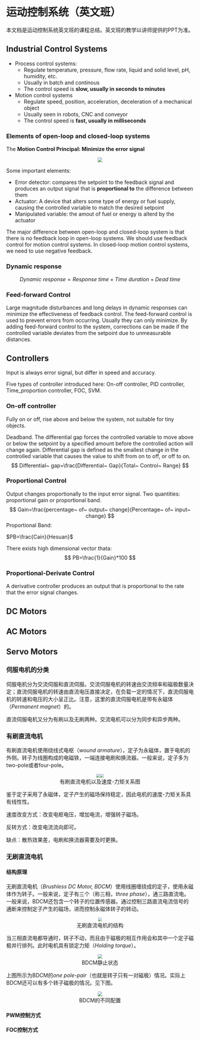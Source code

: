

# 运动控制系统（英文班）

本文档是运动控制系统英文班的课程总结。英文班的教学以讲师提供的PPT为准。

## Industrial Control Systems

- Process control systems:
  - Regulate temperature, pressure, flow rate, liquid and solid level, pH, humidity, etc.
  - Usually in batch and continous
  - The control speed is **slow, usually in seconds to minutes**
- Motion control systems
  - Regulate speed, position, acceleration, deceleration of a mechanical object
  - Usually seen in robots, CNC and conveyor
  - The control speed is **fast, usually in milliseconds**

### Elements of open-loop and closed-loop systems

The **Motion Control Principal: Minimize the error signal**

<center>
    <img src="fig/ClosedLoopSystem.png" style="zoom:80%"/>
</center>

Some important elements:

- Error detector: compares the setpoint to the feedback signal and produces an output signal that is **proportional to** the difference between them
- Actuator: A device that alters some type of energy or fuel supply, causing the controlled variable to match the desired setpoint
- Manipulated variable: the amout of fuel or energy is alterd by the actuator

The major difference between open-loop and closed-loop system is that there is no feedback loop in open-loop systems. We should use feedback control for motion control systems. In closed-loop motion control systems, we need to use negative feedback.

### Dynamic response

$$
Dynamic~response = Response~time + Time~ duration + Dead~ time
$$

### Feed-forward Control

Large magnitude disturbances and long delays in dynamic responses can minimize the effectiveness of feedback control. The feed-forward control is used to prevent errors from occurring. Usually they can only minimize. By adding feed-forward control to the system, corrections can be made if the controlled variable deviates from the setpoint due to unmeasurable distances.

## Controllers

Input is always error signal, but differ in speed and accuracy.

Five types of controller introduced here: On-off controller, PID controller, Time_proportion controller, FOC, SVM.

### On-off controller

Fully on or off, rise above and below the system, not suitable for tiny objects.

Deadband. The differential gap forces the controlled variable to move above or below the setpoint by a specified amount before the controlled action will change again. Differential gap is defined as the smallest change in the controlled variable that causes the value to shift from on to off, or off to on.
$$
Differential~ gap=\frac{Differential~ Gap}{Total~ Control~ Range}
$$

###  Proportional Control

Output changes proportionally to the input error signal. Two quantities: proportional gain or proportional band.
$$
Gain=\frac{percentage~ of~ output~ change}{Percentage~ of~ input~ change}
$$
Proportional Band:

$PB=\frac{Cain}{Hesuan}$

There exists high dimensional vector thata:
$$
PB=\frac{1}{Gain}*100
$$

### Proportional-Derivate Control

A derivative controller produces an output that is proportional to the rate that the error signal changes.



## DC Motors

## AC Motors

## Servo Motors

### 伺服电机的分类

伺服电机分为交流伺服和直流伺服。交流伺服电机的转速由交流频率和磁极数量决定；直流伺服电机的转速由直流电压直接决定，在负载一定的情况下，直流伺服电机的转速和电压的大小呈正比。注意，这里的直流伺服电机是带有永磁体（*Permanent magnet*）的。

直流伺服电机又分为有刷以及无刷两种。交流电机可以分为同步和异步两种。

### 有刷直流电机

有刷直流电机使用绕线式电枢（*wound armature*），定子为永磁体，置于电机的外侧。转子为线圈构成的电磁铁，一端连接电刷和换流器。一般来说，定子多为two-pole或者four-pole。

<center>
    <img src="fig/WoundArmPM.png" style="zoom:60%"/><img src="fig/Linear_Speed_Torque.png" style="zoom:62.5%"/><br>
    有刷直流电机以及速度-力矩关系图
</center>

鉴于定子采用了永磁体，定子产生的磁场保持稳定，因此电机的速度-力矩关系具有线性性。

速度改变方式：改变电枢电压，增加电流，增强转子磁场。

反转方式：改变电流流向即可。

缺点：散热效果差，电刷和换流器需要及时更换。

### 无刷直流电机

#### 结构原理

无刷直流电机（*Brushless DC Motor, BDCM*）使用线圈缠绕成的定子，使用永磁体作为转子。一般来说，定子有三个（称三相，*three phase*），通三路直流电。一般来说，BDCM还包含一个转子的位置传感器。通过控制三路直流电流信号的通断来控制定子产生的磁场，进而控制永磁体转子的转动。

<center>
    <img src="fig/BDCM_Structure.png" style="zoom:60%"/><br>
    无刷直流电机的结构
</center>

当三相直流电都导通时，转子不动，而且由于磁极的相互作用会和其中一个定子磁极并行排列。此时电机具有锁定力矩（*Holding torque*）。

<center>
    <img src="fig/BDCM_Holding_Tor.png" style="zoom:80%"/><br>
    BDCM静止状态
</center>

上图所示为BDCM的*one pole-pair*（也就是转子只有一对磁极）情况。实际上BDCM还可以有多个转子磁极的情况。见下图。

<center>
    <img src="fig/BDCM_Diff_Setup.png" style="zoom:80%"/><br>
    BDCM的不同配置
</center>

#### PWM控制方式

#### FOC控制方式